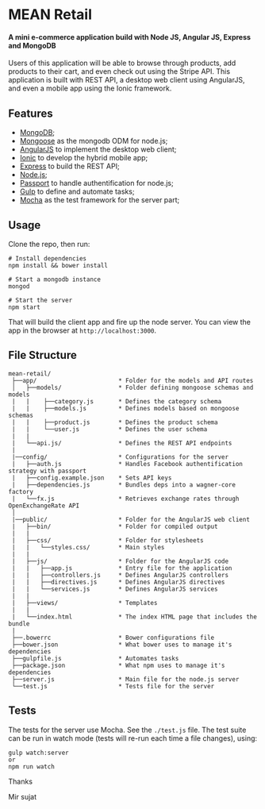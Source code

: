 # MEAN Retail

#### A mini e-commerce application build with Node JS, Angular JS, Express and MongoDB

Users of this application will be able to browse through products, add products to their cart, and even check out using the Stripe API.
This application is built with REST API, a desktop web client using AngularJS, and even a mobile app using the Ionic framework.

## Features

* [MongoDB](https://www.mongodb.org/);
* [Mongoose](http://mongoosejs.com/) as the mongodb ODM for node.js;
* [AngularJS](https://angularjs.org/) to implement the desktop web client;
* [Ionic](http://ionicframework.com/) to develop the hybrid mobile app;
* [Express](http://expressjs.com/) to build the REST API;
* [Node.js](https://nodejs.org/en/);
* [Passport](http://passportjs.org/) to handle authentification for node.js;
* [Gulp](http://gulpjs.com/) to define and automate tasks;
* [Mocha](https://mochajs.org/) as the test framework for the server part;

## Usage

Clone the repo, then run:

```
# Install dependencies
npm install && bower install

# Start a mongodb instance
mongod

# Start the server
npm start
```

That will build the client app and fire up the node server. You can view the app in the browser at `http://localhost:3000`.

## File Structure

```
mean-retail/
 ├──app/                       * Folder for the models and API routes
 │   ├──models/                * Folder defining mongoose schemas and models
 |   |    ├──category.js       * Defines the category schema
 |   |    ├──models.js         * Defines models based on mongoose schemas
 |   |    ├──product.js        * Defines the product schema
 |   |    └──user.js           * Defines the user schema
 |   |
 |   └──api.js/                * Defines the REST API endpoints
 |  
 |──config/                    * Configurations for the server
 |   ├──auth.js                * Handles Facebook authentification strategy with passport
 |   ├──config.example.json    * Sets API keys
 |   ├──dependencies.js        * Bundles deps into a wagner-core factory
 |   └──fx.js                  * Retrieves exchange rates through OpenExchangeRate API
 │
 |──public/                    * Folder for the AngularJS web client
 |   ├──bin/                   * Folder for compiled output
 |   |                     
 |   ├──css/                   * Folder for stylesheets
 |   |   └──styles.css/        * Main styles
 |   |
 |   ├──js/                    * Folder for the AngularJS code
 |   |   ├──app.js             * Entry file for the application
 |   |   ├──controllers.js     * Defines AngularJS controllers
 |   |   ├──directives.js      * Defines AngularJS directives
 |   |   └──services.js        * Defines AngularJS services
 |   |
 |   ├──views/                 * Templates
 |   |                         
 |   └──index.html             * The index HTML page that includes the bundle
 |
 ├──.bowerrc                   * Bower configurations file
 ├──bower.json                 * What bower uses to manage it's dependencies
 ├──gulpfile.js                * Automates tasks
 ├──package.json               * What npm uses to manage it's dependencies
 ├──server.js                  * Main file for the node.js server
 └──test.js                    * Tests file for the server
```

## Tests

The tests for the server use Mocha. See the `./test.js` file. The test suite can be run in watch mode (tests will re-run each time a file changes), using:

```
gulp watch:server
or
npm run watch
```


Thanks

Mir sujat
